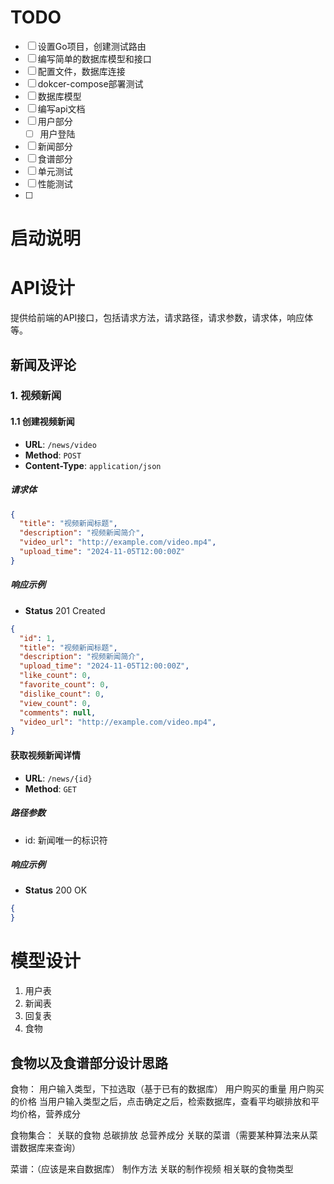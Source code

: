 # TODO
 - [ ] 设置Go项目，创建测试路由
 - [ ] 编写简单的数据库模型和接口
 - [ ] 配置文件，数据库连接
 - [ ] dokcer-compose部署测试
 - [ ] 数据库模型
 - [ ] 编写api文档
 - [ ] 用户部分
   - [ ] 用户登陆
 - [ ] 新闻部分
 - [ ] 食谱部分
 - [ ] 单元测试
 - [ ] 性能测试
 - [ ] 



# 启动说明

# API设计
提供给前端的API接口，包括请求方法，请求路径，请求参数，请求体，响应体等。



## 新闻及评论
### 1. 视频新闻
#### 1.1 创建视频新闻
* **URL**: `/news/video`
* **Method**: `POST`
* **Content-Type**: `application/json`

##### 请求体
```json
{
  "title": "视频新闻标题",
  "description": "视频新闻简介",
  "video_url": "http://example.com/video.mp4",
  "upload_time": "2024-11-05T12:00:00Z"
}
```
##### 响应示例
* **Status** 201 Created
```json
{
  "id": 1,
  "title": "视频新闻标题",
  "description": "视频新闻简介",
  "upload_time": "2024-11-05T12:00:00Z",
  "like_count": 0,
  "favorite_count": 0,
  "dislike_count": 0,
  "view_count": 0,
  "comments": null,
  "video_url": "http://example.com/video.mp4",
}
```

#### 获取视频新闻详情
* **URL**: `/news/{id}`
* **Method**: `GET`

##### 路径参数
* id: 新闻唯一的标识符

##### 响应示例
* **Status** 200 OK
```json
{
}
```


# 模型设计
1. 用户表
2. 新闻表
3. 回复表
4. 食物
   

## 食物以及食谱部分设计思路
食物：
  用户输入类型，下拉选取（基于已有的数据库）
  用户购买的重量
  用户购买的价格
当用户输入类型之后，点击确定之后，检索数据库，查看平均碳排放和平均价格，营养成分

食物集合：
  关联的食物
  总碳排放
  总营养成分
  关联的菜谱（需要某种算法来从菜谱数据库来查询）

菜谱：（应该是来自数据库）
  制作方法
  关联的制作视频
  相关联的食物类型
